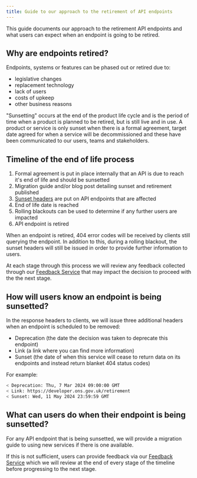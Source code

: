 ```yaml
---
title: Guide to our approach to the retirement of API endpoints 
---
```


This guide documents our approach to the retirement API endpoints and what users can expect when an endpoint is going to be retired.

## Why are endpoints retired?

Endpoints, systems or features can be phased out or retired due to:

- legislative changes
- replacement technology
- lack of users
- costs of upkeep
- other business reasons

"Sunsetting" occurs at the end of the product life cycle and is the period of time when a product is planned to be retired, but is still live and in use. A product or service is only sunset when there is a formal agreement, target date agreed for when a service will be decommissioned and these have been communicated to our users, teams and stakeholders.

## Timeline of the end of life process

1. Formal agreement is put in place internally that an API is due to reach it's end of life and should be sunsetted
2. Migration guide and/or blog post detailing sunset and retirement published
3. [Sunset headers](#how-will-users-know-an-endpoint-is-being-sunsetted) are put on API endpoints that are affected
4. End of life date is reached
5. Rolling blackouts can be used to determine if any further users are impacted
6. API endpoint is retired

When an endpoint is retired, 404 error codes will be received by clients still querying the endpoint. In addition to this, during a rolling blackout, the sunset headers will still be issued in order to provide further information to users.

At each stage through this process we will review any feedback collected through our [Feedback Service](https://www.ons.gov.uk/feedback) that may impact the decision to proceed with the the next stage.

## How will users know an endpoint is being sunsetted?

In the response headers to clients, we will issue three additional headers when an endpoint is scheduled to be removed:

- Deprecation (the date the decision was taken to deprecate this endpoint)
- Link (a link where you can find more information)
- Sunset (the date of when this service will cease to return data on its endpoints and instead return blanket 404 status codes)

For example:

```sh
< Deprecation: Thu, 7 Mar 2024 09:00:00 GMT
< Link: https://developer.ons.gov.uk/retirement
< Sunset: Wed, 11 May 2024 23:59:59 GMT
```

## What can users do when their endpoint is being sunsetted?

For any API endpoint that is being sunsetted, we will provide a migration guide to using new services if there is one available.

If this is not sufficient, users can provide feedback via our [Feedback Service](https://www.ons.gov.uk/feedback) which we will review at the end of every stage of the timeline before progressing to the next stage.
